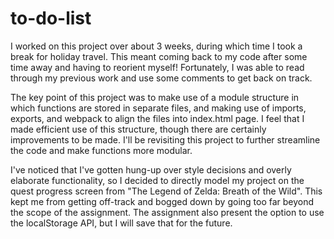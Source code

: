 # to-do-list

I worked on this project over about 3 weeks, during which time I took a break for holiday travel. This meant coming back to my code after some time away and having to reorient myself! Fortunately, I was able to read through my previous work and use some comments to get back on track.

The key point of this project was to make use of a module structure in which functions are stored in separate files, and making use of imports, exports, and webpack to align the files into index.html page. I feel that I made efficient use of this structure, though there are certainly improvements to be made. I'll be revisiting this project to further streamline the code and make functions more modular. 

I've noticed that I've gotten hung-up over style decisions and overly elaborate functionality, so I decided to directly model my project on the quest progress screen from "The Legend of Zelda: Breath of the Wild". This kept me from getting off-track and bogged down by going too far beyond the scope of the assignment. The assignment also present the option to use the localStorage API, but I will save that for the future.